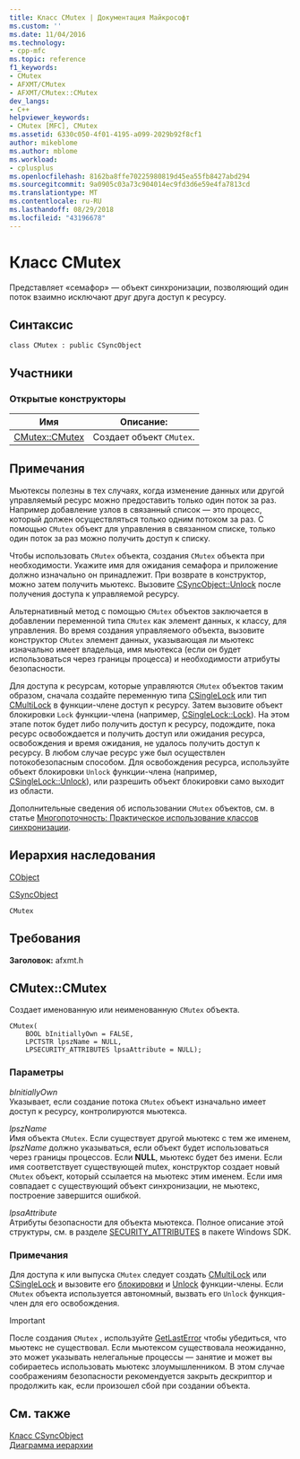 ```yaml
---
title: Класс CMutex | Документация Майкрософт
ms.custom: ''
ms.date: 11/04/2016
ms.technology:
- cpp-mfc
ms.topic: reference
f1_keywords:
- CMutex
- AFXMT/CMutex
- AFXMT/CMutex::CMutex
dev_langs:
- C++
helpviewer_keywords:
- CMutex [MFC], CMutex
ms.assetid: 6330c050-4f01-4195-a099-2029b92f8cf1
author: mikeblome
ms.author: mblome
ms.workload:
- cplusplus
ms.openlocfilehash: 8162ba8ffe70225980819d45ea55fb8427abd294
ms.sourcegitcommit: 9a0905c03a73c904014ec9fd3d6e59e4fa7813cd
ms.translationtype: MT
ms.contentlocale: ru-RU
ms.lasthandoff: 08/29/2018
ms.locfileid: "43196678"
---
```

# <a name="cmutex-class"></a>Класс CMutex
Представляет «семафор» — объект синхронизации, позволяющий один поток взаимно исключают друг друга доступ к ресурсу.  
  
## <a name="syntax"></a>Синтаксис  
  
```  
class CMutex : public CSyncObject  
```  
  
## <a name="members"></a>Участники  
  
### <a name="public-constructors"></a>Открытые конструкторы  
  
|Имя|Описание:|  
|----------|-----------------|  
|[CMutex::CMutex](#cmutex)|Создает объект `CMutex`.|  
  
## <a name="remarks"></a>Примечания  
 Мьютексы полезны в тех случаях, когда изменение данных или другой управляемый ресурс можно предоставить только один поток за раз. Например добавление узлов в связанный список — это процесс, который должен осуществляться только одним потоком за раз. С помощью `CMutex` объект для управления в связанном списке, только один поток за раз можно получить доступ к списку.  
  
 Чтобы использовать `CMutex` объекта, создания `CMutex` объекта при необходимости. Укажите имя для ожидания семафора и приложение должно изначально он принадлежит. При возврате в конструктор, можно затем получить мьютекс. Вызовите [CSyncObject::Unlock](../../mfc/reference/csyncobject-class.md#unlock) после получения доступа к управляемой ресурсу.  
  
 Альтернативный метод с помощью `CMutex` объектов заключается в добавлении переменной типа `CMutex` как элемент данных, к классу, для управления. Во время создания управляемого объекта, вызовите конструктор `CMutex` элемент данных, указывающая ли мьютекс изначально имеет владельца, имя мьютекса (если он будет использоваться через границы процесса) и необходимости атрибуты безопасности.  
  
 Для доступа к ресурсам, которые управляются `CMutex` объектов таким образом, сначала создайте переменную типа [CSingleLock](../../mfc/reference/csinglelock-class.md) или тип [CMultiLock](../../mfc/reference/cmultilock-class.md) в функции-члене доступ к ресурсу. Затем вызовите объект блокировки `Lock` функции-члена (например, [CSingleLock::Lock](../../mfc/reference/csinglelock-class.md#lock)). На этом этапе поток будет либо получить доступ к ресурсу, подождите, пока ресурс освобождается и получить доступ или ожидания ресурса, освобождения и время ожидания, не удалось получить доступ к ресурсу. В любом случае ресурс уже был осуществлен потокобезопасным способом. Для освобождения ресурса, используйте объект блокировки `Unlock` функции-члена (например, [CSingleLock::Unlock](../../mfc/reference/csinglelock-class.md#unlock)), или разрешить объект блокировки само выходит из области.  
  
 Дополнительные сведения об использовании `CMutex` объектов, см. в статье [Многопоточность: Практическое использование классов синхронизации](../../parallel/multithreading-how-to-use-the-synchronization-classes.md).  
  
## <a name="inheritance-hierarchy"></a>Иерархия наследования  
 [CObject](../../mfc/reference/cobject-class.md)  
  
 [CSyncObject](../../mfc/reference/csyncobject-class.md)  
  
 `CMutex`  
  
## <a name="requirements"></a>Требования  
 **Заголовок:** afxmt.h  
  
##  <a name="cmutex"></a>  CMutex::CMutex  
 Создает именованную или неименованную `CMutex` объекта.  
  
```  
CMutex(
    BOOL bInitiallyOwn = FALSE,  
    LPCTSTR lpszName = NULL,  
    LPSECURITY_ATTRIBUTES lpsaAttribute = NULL);
```  
  
### <a name="parameters"></a>Параметры  
 *bInitiallyOwn*  
 Указывает, если создание потока `CMutex` объект изначально имеет доступ к ресурсу, контролируются мьютекса.  
  
 *lpszName*  
 Имя объекта `CMutex`. Если существует другой мьютекс с тем же именем, *lpszName* должно указываться, если объект будет использоваться через границы процессов. Если **NULL**, мьютекс будет без имени. Если имя соответствует существующей mutex, конструктор создает новый `CMutex` объект, который ссылается на мьютекс этим именем. Если имя совпадает с существующий объект синхронизации, не мьютекс, построение завершится ошибкой.  
  
 *lpsaAttribute*  
 Атрибуты безопасности для объекта мьютекса. Полное описание этой структуры, см. в разделе [SECURITY_ATTRIBUTES](https://msdn.microsoft.com/library/windows/desktop/aa379560) в пакете Windows SDK.  
  
### <a name="remarks"></a>Примечания  
 Для доступа к или выпуска `CMutex` следует создать [CMultiLock](../../mfc/reference/cmultilock-class.md) или [CSingleLock](../../mfc/reference/csinglelock-class.md) и вызовите его [блокировки](../../mfc/reference/csinglelock-class.md#lock) и [Unlock](../../mfc/reference/csinglelock-class.md#unlock) функции-члены. Если `CMutex` объекта используется автономный, вызвать его `Unlock` функция-член для его освобождения.  
  
> [!IMPORTANT]
>  После создания `CMutex` , используйте [GetLastError](https://msdn.microsoft.com/library/windows/desktop/ms679360) чтобы убедиться, что мьютекс не существовал. Если мьютексом существовала неожиданно, это может указывать нелегальные процессы — занятие и может вы собираетесь использовать мьютекс злоумышленником. В этом случае соображениям безопасности рекомендуется закрыть дескриптор и продолжить как, если произошел сбой при создании объекта.  
  
## <a name="see-also"></a>См. также  
 [Класс CSyncObject](../../mfc/reference/csyncobject-class.md)   
 [Диаграмма иерархии](../../mfc/hierarchy-chart.md)



